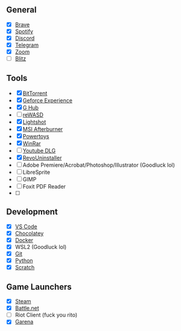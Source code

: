 ## General

- [x] [Brave](https://brave.com/download/)
- [x] [Spotify](https://www.spotify.com/us/download/windows/)
- [x] [Discord](https://discord.com/download)
- [x] [Telegram](https://desktop.telegram.org/)
- [x] [Zoom](https://zoom.us/download#client_4meeting)
- [ ] [Blitz](https://blitz.gg/)

## Tools

- [x] [BitTorrent](https://www.bittorrent.com/products/win/bittorrent-classic-free/)
- [x] [Geforce Experience](https://www.nvidia.com/en-us/geforce/geforce-experience/download/)
- [x] [G Hub](https://www.logitechg.com/en-us/innovation/g-hub.html)
- [ ] [reWASD](https://www.rewasd.com/)
- [x] [Lightshot](https://app.prntscr.com/en/download.html)
- [x] [MSI Afterburner](https://www.msi.com/Landing/afterburner/graphics-cards)
- [x] [Powertoys](https://learn.microsoft.com/en-us/windows/powertoys/)
- [x] [WinRar](https://www.win-rar.com/start.html?&L=0)
- [ ] [Youtube DLG](https://mrs0m30n3.github.io/youtube-dl-gui/)
- [x] [RevoUninstaller](https://www.revouninstaller.com/revo-uninstaller-free-download/)
- [ ] Adobe Premiere/Acrobat/Photoshop/Illustrator (Goodluck lol)
- [ ] LibreSprite
- [ ] GIMP
- [ ] Foxit PDF Reader
- [ ] 

## Development
- [x] [VS Code](https://code.visualstudio.com/download)
- [x] [Chocolatey](https://chocolatey.org/install)
- [x] [Docker](https://docs.docker.com/get-docker/)
- [x] WSL2 (Goodluck lol)
- [x] [Git](https://git-scm.com/downloads)
- [x] [Python](https://www.python.org/downloads/)
- [x] [Scratch](https://scratch.mit.edu/download)

## Game Launchers

- [x] [Steam](https://store.steampowered.com/about/)
- [x] [Battle.net](https://www.blizzard.com/en-sg/download/)
- [ ] Riot Client (fuck you rito)
- [x] [Garena](https://www.garena.sg/gpc)